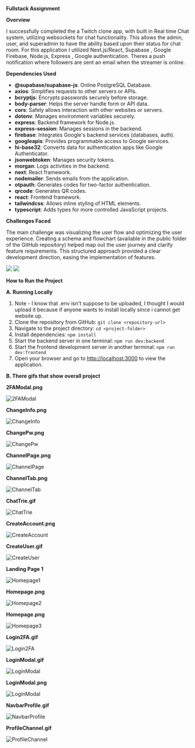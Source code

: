<p><strong>Fullstack Assignment</strong></p>

<p><strong>Overview</strong></p>

<p>I successfully completed the a Twitch clone app, with built in Real time Chat system, utilizing websockets for chat functionality. This allows the admin, user, and superadmin to have the ability based upon their status for chat room.
For this application I utilized Next.js/React, Supabase , Google Firebase, Node.js, Express , Google authentication. Theres a push notification where followers are sent an email when the streamer is online.

<p><strong>Dependencies Used</strong></p>

<ul>
  <li><strong>@supabase/supabase-js</strong>: Online PostgreSQL Database.</li>
  <li><strong>axios</strong>: Simplifies requests to other servers or APIs.</li>
  <li><strong>bcryptjs</strong>: Encrypts passwords securely before storage.</li>
  <li><strong>body-parser</strong>: Helps the server handle form or API data.</li>
  <li><strong>cors</strong>: Safely allows interaction with other websites or servers.</li>
  <li><strong>dotenv</strong>: Manages environment variables securely.</li>
  <li><strong>express</strong>: Backend framework for Node.js.</li>
  <li><strong>express-session</strong>: Manages sessions in the backend.</li>
  <li><strong>firebase</strong>: Integrates Google's backend services (databases, auth).</li>
  <li><strong>googleapis</strong>: Provides programmable access to Google services.</li>
  <li><strong>hi-base32</strong>: Converts data for authentication apps like Google Authenticator.</li>
  <li><strong>jsonwebtoken</strong>: Manages security tokens.</li>
  <li><strong>morgan</strong>: Logs activities in the backend.</li>
  <li><strong>next</strong>: React framework.</li>
  <li><strong>nodemailer</strong>: Sends emails from the application.</li>
  <li><strong>otpauth</strong>: Generates codes for two-factor authentication.</li>
  <li><strong>qrcode</strong>: Generates QR codes.</li>
  <li><strong>react</strong>: Frontend framework.</li>
  <li><strong>tailwindcss</strong>: Allows inline styling of HTML elements.</li>
  <li><strong>typescript</strong>: Adds types for more controlled JavaScript projects.</li>
</ul>

<p><strong>Challenges Faced</strong></p>

<p>The main challenge was visualizing the user flow and optimizing the user experience. Creating a schema and flowchart (available in the public folder of the GitHub repository) helped map out the user journey and clarify feature requirements. This structured approach provided a clear development direction, easing the implementation of features.</p>
<img src ="./public/Frontend.PNG"/>
<img src = "./public/Database%20schema.PNG"/>
<p><strong>How to Run the Project</strong></p>

<p><strong>A. Running Locally</strong></p>

<ol>
  <li> Note - I know that .env isn't suppose to be uploaded, I thought I would upload it because if anyone wants to install locally since i cannot get website up. </li>
  <li>Clone the repository from GitHub: <code>git clone &lt;repository-url&gt;</code></li>
  <li>Navigate to the project directory: <code>cd &lt;project-folder&gt;</code></li>
  <li>Install dependencies: <code>npm install</code></li>
  <li>Start the backend server in one terminal: <code>npm run dev:backend</code></li>
  <li>Start the frontend development server in another terminal: <code>npm run dev:frontend</code></li>
  <li>Open your browser and go to <a href="http://localhost:3000">http://localhost:3000</a> to view the application.</li>
</ol>

<p><strong>B. There gifs that show overall project </strong></p>

<p><strong>2FAModal.png</strong></p>
<img src="./public/images/2FAModal.png" alt="2FAModal" />

<p><strong>ChangeInfo.png</strong></p>
<img src="./public/images/Profile.png" alt="ChangeInfo" />

<p><strong>ChangePw.png</strong></p>
<img src="./public/ChangePw.png" alt="ChangePw" />

<p><strong>ChannelPage.png</strong></p>
<img src="./public/images/ChannelPage.png" alt="ChannelPage" />

<p><strong>ChannelTab.png</strong></p>
<img src="./public/images/ChannelTab.png" alt="ChannelTab" />

<p><strong>ChatTrie.gif</strong></p>
<img src="./public/images/ChatTrie.gif" alt="ChatTrie" />

<p><strong>CreateAccount.png</strong></p>
<img src="./public/images/CreateAccount.png" alt="CreateAccount" />

<p><strong>CreateUser.gif</strong></p>
<img src="./public/images/CreateUser.gif" alt="CreateUser" />

<p><strong>Landing Page 1</strong></p>
<img src="./public/LandingPage1.png" alt="Homepage1" />

<p><strong>Homepage.png</strong></p>
<img src="./public/LandingPage2.png" alt="Homepage2" />

<p><strong>Homepage.png</strong></p>
<img src="./public/LandingPage3.png" alt="Homepage3" />

<p><strong>Login2FA.gif</strong></p>
<img src="./public/images/Login2FA.gif" alt="Login2FA" />

<p><strong>LoginModal.gif</strong></p>
<img src="./public/images/LoginModal.gif" alt="LoginModal" />

<p><strong>LoginModal.png</strong></p>
<img src="./public/images/LoginModal.png" alt="LoginModal" />

<p><strong>NavbarProfile.gif</strong></p>
<img src="./public/images/NavbarProfile.gif" alt="NavbarProfile" />

<p><strong>ProfileChannel.gif</strong></p>
<img src="./public/images/ProfileChannel.gif" alt="ProfileChannel" />
